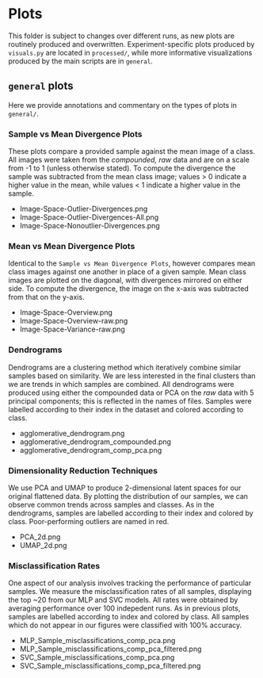 # Plots 
This folder is subject to changes over different runs, as new plots are routinely produced and overwritten. Experiment-specific plots produced by ``visuals.py`` are located in ``processed/``, while more informative visualizations produced by the main scripts are in ``general``.

## ``general`` plots
Here we provide annotations and commentary on the types of plots in ``general/``.

### Sample vs Mean Divergence Plots
These plots compare a provided sample against the mean image of a class. All images were taken from the _compounded, raw_ data and are on a scale from -1 to 1 (unless otherwise stated). To compute the divergence the sample was subtracted from the mean class image; values > 0 indicate a higher value in the mean, while values < 1 indicate a higher value in the sample.
- Image-Space-Outlier-Divergences.png
- Image-Space-Outlier-Divergences-All.png
- Image-Space-Nonoutlier-Divergences.png

### Mean vs Mean Divergence Plots
Identical to the ``Sample vs Mean Divergence Plots``, however compares mean class images against one another in place of a given sample. Mean class images are plotted on the diagonal, with divergences mirrored on either side. To compute the divergence, the image on the x-axis was subtracted from that on the y-axis.
- Image-Space-Overview.png
- Image-Space-Overview-raw.png
- Image-Space-Variance-raw.png

### Dendrograms
Dendrograms are a clustering method which iteratively combine similar samples based on similarity. We are less interested in the final clusters than we are trends in which samples are combined. All dendrograms were produced using either the compounded data or PCA on the _raw_ data with 5 principal components; this is reflected in the names of files. Samples were labelled according to their index in the dataset and colored according to class.
- agglomerative_dendrogram.png
- agglomerative_dendrogram_compounded.png
- agglomerative_dendrogram_comp_pca.png

### Dimensionality Reduction Techniques
We use PCA and UMAP to produce 2-dimensional latent spaces for our original flattened data. By plotting the distribution of our samples, we can observe common trends across samples and classes. As in the dendrograms, samples are labelled according to their index and colored by class. Poor-performing outliers are named in red.
- PCA_2d.png
- UMAP_2d.png

### Misclassification Rates
One aspect of our analysis involves tracking the performance of particular samples. We measure the misclassification rates of all samples, displaying the top ~20 from our MLP and SVC models. All rates were obtained by averaging performance over 100 indepedent runs. As in previous plots, samples are labelled according to index and colored by class. All samples which do not appear in our figures were classified with 100% accuracy.
- MLP_Sample_misclassifications_comp_pca.png
- MLP_Sample_misclassifications_comp_pca_filtered.png
- SVC_Sample_misclassifications_comp_pca.png
- SVC_Sample_misclassifications_comp_pca_filtered.png





